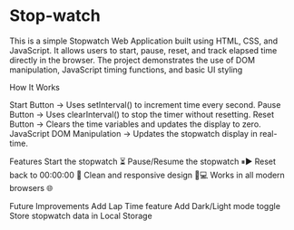 # Stop-watch
This is a simple Stopwatch Web Application built using HTML, CSS, and JavaScript. It allows users to start, pause, reset, and track elapsed time directly in the browser. The project demonstrates the use of DOM manipulation, JavaScript timing functions, and basic UI styling


How It Works

Start Button → Uses setInterval() to increment time every second.
Pause Button → Uses clearInterval() to stop the timer without resetting.
Reset Button → Clears the time variables and updates the display to zero.
JavaScript DOM Manipulation → Updates the stopwatch display in real-time.


Features
Start the stopwatch ⏳
Pause/Resume the stopwatch ⏸▶
Reset back to 00:00:00 🔄
Clean and responsive design 📱💻
Works in all modern browsers 🌐


Future Improvements
Add Lap Time feature
Add Dark/Light mode toggle
Store stopwatch data in Local Storage

